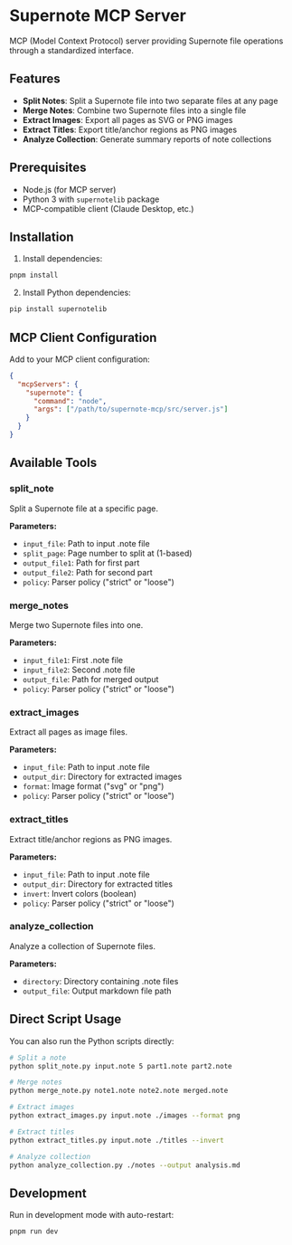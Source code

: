 # Supernote MCP Server

MCP (Model Context Protocol) server providing Supernote file operations through a standardized interface.

## Features

- **Split Notes**: Split a Supernote file into two separate files at any page
- **Merge Notes**: Combine two Supernote files into a single file  
- **Extract Images**: Export all pages as SVG or PNG images
- **Extract Titles**: Export title/anchor regions as PNG images
- **Analyze Collection**: Generate summary reports of note collections

## Prerequisites

- Node.js (for MCP server)
- Python 3 with `supernotelib` package
- MCP-compatible client (Claude Desktop, etc.)

## Installation

1. Install dependencies:
```bash
pnpm install
```

2. Install Python dependencies:
```bash
pip install supernotelib
```

## MCP Client Configuration

Add to your MCP client configuration:

```json
{
  "mcpServers": {
    "supernote": {
      "command": "node",
      "args": ["/path/to/supernote-mcp/src/server.js"]
    }
  }
}
```

## Available Tools

### split_note
Split a Supernote file at a specific page.

**Parameters:**
- `input_file`: Path to input .note file
- `split_page`: Page number to split at (1-based)
- `output_file1`: Path for first part
- `output_file2`: Path for second part
- `policy`: Parser policy ("strict" or "loose")

### merge_notes
Merge two Supernote files into one.

**Parameters:**
- `input_file1`: First .note file
- `input_file2`: Second .note file  
- `output_file`: Path for merged output
- `policy`: Parser policy ("strict" or "loose")

### extract_images
Extract all pages as image files.

**Parameters:**
- `input_file`: Path to input .note file
- `output_dir`: Directory for extracted images
- `format`: Image format ("svg" or "png")
- `policy`: Parser policy ("strict" or "loose")

### extract_titles
Extract title/anchor regions as PNG images.

**Parameters:**
- `input_file`: Path to input .note file
- `output_dir`: Directory for extracted titles
- `invert`: Invert colors (boolean)
- `policy`: Parser policy ("strict" or "loose")

### analyze_collection
Analyze a collection of Supernote files.

**Parameters:**
- `directory`: Directory containing .note files
- `output_file`: Output markdown file path

## Direct Script Usage

You can also run the Python scripts directly:

```bash
# Split a note
python split_note.py input.note 5 part1.note part2.note

# Merge notes  
python merge_note.py note1.note note2.note merged.note

# Extract images
python extract_images.py input.note ./images --format png

# Extract titles
python extract_titles.py input.note ./titles --invert

# Analyze collection
python analyze_collection.py ./notes --output analysis.md
```

## Development

Run in development mode with auto-restart:
```bash
pnpm run dev
```